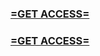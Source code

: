 <h3><strong><a href="https://www.google.com/url?q=https%3A%2F%2Fappbitly.com%2Fiehcb">=GET ACCESS=</a></strong></h3>

<h3><strong><a href="https://www.google.com/url?q=https%3A%2F%2Fappbitly.com%2Fiehcb">=GET ACCESS=</a></strong></h3>
